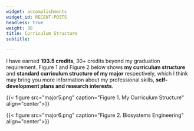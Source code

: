 ```yaml
---
widget: accomplishments
widget_id: RECENT-POSTS
headless: true
weight: 38
title: Curriculum Structure
subtitle: 

---
```


I have earned **193.5 credits**, 30+ credits beyond my graduation requirement. Figure 1 and Figure 2 below shows **my curriculum structure** and **standard curriculum structure of my major** respectively, which I think may bring you more information about my professional skills, **self-development plans and research interests**.

{{< figure src="major5.png" caption="Figure 1. My Curriculum Structure"  align="center">}}

{{< figure src="major6.png" caption="Figure 2. Biosystems Engineering"  align="center">}}

